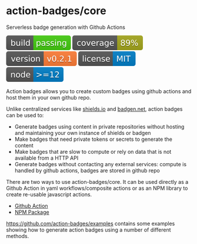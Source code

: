 # action-badges/core

Serverless badge generation with Github Actions

![build](https://raw.githubusercontent.com/action-badges/core/badges/.badges/main/build-status.svg)
![coverage](https://raw.githubusercontent.com/action-badges/core/badges/.badges/main/coverage.svg)
![version](https://raw.githubusercontent.com/action-badges/core/badges/.badges/main/package-version.svg)
![license](https://raw.githubusercontent.com/action-badges/core/badges/.badges/main/package-license.svg)
![node](https://raw.githubusercontent.com/action-badges/core/badges/.badges/main/package-node-version.svg)

Action badges allows you to create custom badges using github actions and host them in your own github repo.

Unlike centralized services like [shields.io](https://shields.io/) and [badgen.net](https://badgen.net/), action badges can be used to:

- Generate badges using content in private repositories without hosting and maintaining your own instance of shields or badgen
- Make badges that need private tokens or secrets to generate the content
- Make badges that are slow to compute or rely on data that is not available from a HTTP API
- Generate badges without contacting any external services: compute is handled by github actions, badges are stored in github repo

There are two ways to use action-badges/core. It can be used directly as a Github Action in yaml workflows/composite actions or as an NPM library to create re-usable javascript actions.

- [Github Action](https://github.com/action-badges/core/blob/main/docs/github-action.md)
- [NPM Package](https://github.com/action-badges/core/blob/main/docs/npm-package.md)

https://github.com/action-badges/examples contains some examples showing how to generate action badges using a number of different methods.
